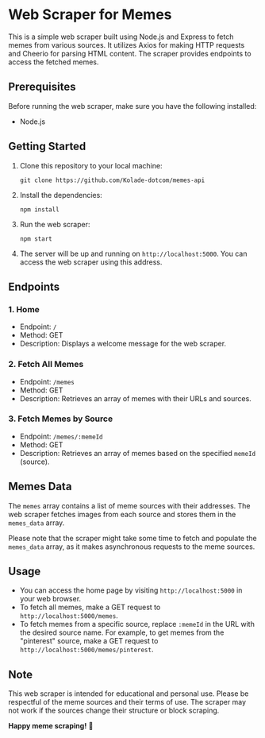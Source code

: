 # Web Scraper for Memes

This is a simple web scraper built using Node.js and Express to fetch memes from various sources. It utilizes Axios for making HTTP requests and Cheerio for parsing HTML content. The scraper provides endpoints to access the fetched memes.

## Prerequisites

Before running the web scraper, make sure you have the following installed:

- Node.js

## Getting Started

1. Clone this repository to your local machine:

   ```
   git clone https://github.com/Kolade-dotcom/memes-api
   ```

2. Install the dependencies:

   ```
   npm install
   ```

3. Run the web scraper:

   ```
   npm start
   ```

4. The server will be up and running on `http://localhost:5000`. You can access the web scraper using this address.

## Endpoints

### 1. Home

- Endpoint: `/`
- Method: GET
- Description: Displays a welcome message for the web scraper.

### 2. Fetch All Memes

- Endpoint: `/memes`
- Method: GET
- Description: Retrieves an array of memes with their URLs and sources.

### 3. Fetch Memes by Source

- Endpoint: `/memes/:memeId`
- Method: GET
- Description: Retrieves an array of memes based on the specified `memeId` (source).

## Memes Data

The `memes` array contains a list of meme sources with their addresses. The web scraper fetches images from each source and stores them in the `memes_data` array.

Please note that the scraper might take some time to fetch and populate the `memes_data` array, as it makes asynchronous requests to the meme sources.

## Usage

- You can access the home page by visiting `http://localhost:5000` in your web browser.
- To fetch all memes, make a GET request to `http://localhost:5000/memes`.
- To fetch memes from a specific source, replace `:memeId` in the URL with the desired source name. For example, to get memes from the "pinterest" source, make a GET request to `http://localhost:5000/memes/pinterest`.

## Note

This web scraper is intended for educational and personal use. Please be respectful of the meme sources and their terms of use. The scraper may not work if the sources change their structure or block scraping.

**Happy meme scraping!** 🎉
